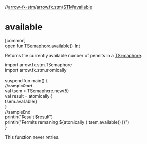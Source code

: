 //[arrow-fx-stm](../../../index.md)/[arrow.fx.stm](../index.md)/[STM](index.md)/[available](available.md)

# available

[common]\
open fun [TSemaphore](../-t-semaphore/index.md).[available](available.md)(): [Int](https://kotlinlang.org/api/latest/jvm/stdlib/kotlin/-int/index.html)

Returns the currently available number of permits in a [TSemaphore](../-t-semaphore/index.md).

import arrow.fx.stm.TSemaphore\
import arrow.fx.stm.atomically\
\
suspend fun main() {\
  //sampleStart\
  val tsem = TSemaphore.new(5)\
  val result = atomically {\
    tsem.available()\
  }\
  //sampleEnd\
  println("Result $result")\
  println("Permits remaining ${atomically { tsem.available() }}")\
}<!--- KNIT example-stm-20.kt -->

This function never retries.
